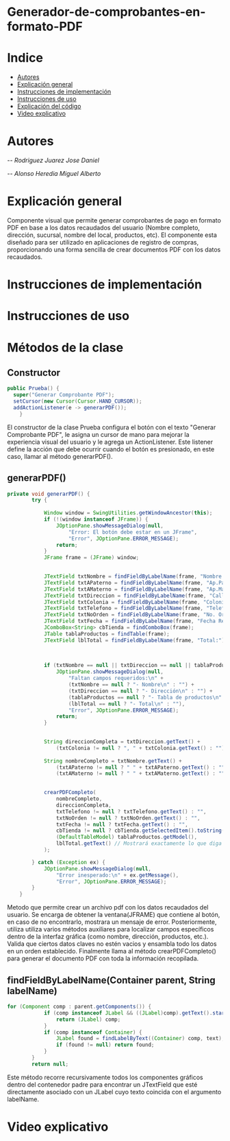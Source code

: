 # Generador-de-comprobantes-en-formato-PDF

# Indice 
- [Autores](#Autores)
- [Explicación general](#Explicación-general)
- [Instrucciones de implementación ](#Instrucciones-de-implementación)
- [Instrucciones de uso](#Instrucciones-de-uso)
- [Explicación del código](#Explicación-del-código)
- [Video explicativo](#Video-explicativo)

# Autores
-- _Rodriguez Juarez Jose Daniel_

-- _Alonso Heredia Miguel Alberto_

# Explicación general
Componente visual que permite generar comprobantes de pago en formato PDF en base a los datos recaudados del usuario (Nombre completo, dirección, sucursal, nombre del local, productos, etc). El componente esta diseñado para ser utilizado en aplicaciones de registro de compras, proporcionando una forma sencilla de crear documentos PDF con los datos recaudados.


# Instrucciones de implementación 

# Instrucciones de uso

# Métodos de la clase

## Constructor

```java
public Prueba() {
  super("Generar Comprobante PDF");
  setCursor(new Cursor(Cursor.HAND_CURSOR));
  addActionListener(e -> generarPDF());
    }
```
El constructor de la clase Prueba configura el botón con el texto "Generar Comprobante PDF", le asigna un cursor de mano para mejorar la experiencia visual del usuario y le agrega un ActionListener. Este listener define la acción que debe ocurrir cuando el botón es presionado, en este caso, llamar al método generarPDF().

## generarPDF()

```java
private void generarPDF() {
        try {
           
            Window window = SwingUtilities.getWindowAncestor(this);
            if (!(window instanceof JFrame)) {
                JOptionPane.showMessageDialog(null, 
                    "Error: El botón debe estar en un JFrame",
                    "Error", JOptionPane.ERROR_MESSAGE);
                return;
            }
            JFrame frame = (JFrame) window;

            
            JTextField txtNombre = findFieldByLabelName(frame, "Nombre:");
            JTextField txtAPaterno = findFieldByLabelName(frame, "Ap.Paterno:");
            JTextField txtAMaterno = findFieldByLabelName(frame, "Ap.Materno:");
            JTextField txtDireccion = findFieldByLabelName(frame, "Calle y numero:");
            JTextField txtColonia = findFieldByLabelName(frame, "Colonia:");
            JTextField txtTelefono = findFieldByLabelName(frame, "Telefono:");
            JTextField txtNoOrden = findFieldByLabelName(frame, "No. Orden:");
            JTextField txtFecha = findFieldByLabelName(frame, "Fecha Recibido:");
            JComboBox<String> cbTienda = findComboBox(frame);
            JTable tablaProductos = findTable(frame);
            JTextField lblTotal = findFieldByLabelName(frame, "Total:");
            

            
            if (txtNombre == null || txtDireccion == null || tablaProductos == null || lblTotal == null) {
                JOptionPane.showMessageDialog(null, 
                    "Faltan campos requeridos:\n" +
                    (txtNombre == null ? "- Nombre\n" : "") +
                    (txtDireccion == null ? "- Dirección\n" : "") +
                    (tablaProductos == null ? "- Tabla de productos\n" : "") +
                    (lblTotal == null ? "- Total\n" : ""),
                    "Error", JOptionPane.ERROR_MESSAGE);
                return;
            }

            
            String direccionCompleta = txtDireccion.getText() + 
                (txtColonia != null ? ", " + txtColonia.getText() : "");
            
            String nombreCompleto = txtNombre.getText() + 
                (txtAPaterno != null ? " " + txtAPaterno.getText() : "") + 
                (txtAMaterno != null ? " " + txtAMaterno.getText() : "");

            
            crearPDFCompleto(
                nombreCompleto,
                direccionCompleta,
                txtTelefono != null ? txtTelefono.getText() : "",
                txtNoOrden != null ? txtNoOrden.getText() : "",
                txtFecha != null ? txtFecha.getText() : "",
                cbTienda != null ? cbTienda.getSelectedItem().toString() : "",
                (DefaultTableModel) tablaProductos.getModel(),
                lblTotal.getText() // Mostrará exactamente lo que diga el JLabel
            );

        } catch (Exception ex) {
            JOptionPane.showMessageDialog(null, 
                "Error inesperado:\n" + ex.getMessage(),
                "Error", JOptionPane.ERROR_MESSAGE);
        }
    }
```
Metodo que permite crear un archivo pdf con los datos recaudados del usuario. Se encarga de obtener la ventana(JFRAME) que contiene al botón, en caso de no encontrarlo, mostrara un mensaje de error. Posteriormente, utiliza utiliza varios métodos auxiliares para localizar campos específicos dentro de la interfaz gráfica (como nombre, dirección, productos, etc.). Valida que ciertos datos claves no estén vacios y ensambla todo los datos en un orden establecido. Finalmente llama al método crearPDFCompleto() para generar el documento PDF con toda la información recopilada.

## findFieldByLabelName(Container parent, String labelName)

```java
for (Component comp : parent.getComponents()) {
            if (comp instanceof JLabel && ((JLabel)comp).getText().startsWith(text)) {
                return (JLabel) comp;
            }
            if (comp instanceof Container) {
                JLabel found = findLabelByText((Container) comp, text);
                if (found != null) return found;
            }
        }
        return null;
```

Este método recorre recursivamente todos los componentes gráficos dentro del contenedor padre para encontrar un JTextField que esté directamente asociado con un JLabel cuyo texto coincida con el argumento labelName.

# Video explicativo
